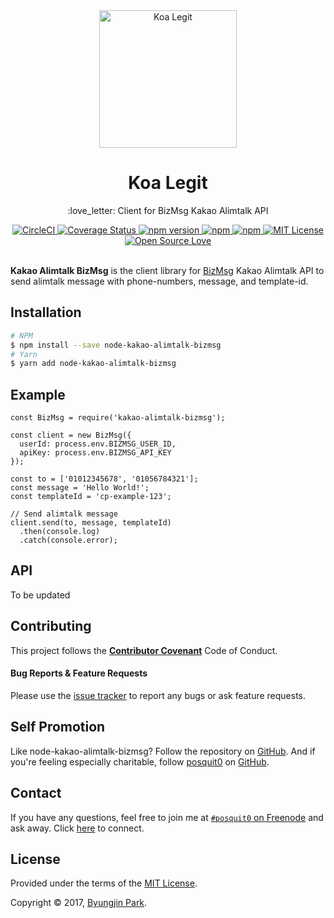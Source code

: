 <div align="center">
  <a href="https://github.com/posquit0/node-kakao-alimtalk-bizmsg" title="Koa Legit">
    <img alt="Koa Legit" src="http://www.hey.fr/fun/emoji/twitter/en/icon/twitter/706-emoji_twitter_horizontal_traffic_light.png" width="220px" />
  </a>
  <br />
  <h1>Koa Legit</h1>
</div>

<p align="center">
  :love_letter: Client for BizMsg Kakao Alimtalk API
</p>

<div align="center">
  <a href="https://circleci.com/gh/posquit0/node-kakao-alimtalk-bizmsg">
    <img alt="CircleCI" src="https://circleci.com/gh/posquit0/node-kakao-alimtalk-bizmsg.svg?style=shield" />
  </a>
  <a href="https://coveralls.io/github/posquit0/node-kakao-alimtalk-bizmsg">
    <img src="https://coveralls.io/repos/github/posquit0/node-kakao-alimtalk-bizmsg/badge.svg" alt='Coverage Status' />
  </a>
  <a href="https://badge.fury.io/js/node-kakao-alimtalk-bizmsg">
    <img alt="npm version" src="https://badge.fury.io/js/node-kakao-alimtalk-bizmsg.svg" />
  </a>
  <a href="https://www.npmjs.com/package/node-kakao-alimtalk-bizmsg">
    <img alt="npm" src="https://img.shields.io/npm/dt/node-kakao-alimtalk-bizmsg.svg" />
  </a>
  <a href="https://david-dm.org/posquit0/node-kakao-alimtalk-bizmsg">
    <img alt="npm" src="https://img.shields.io/david/posquit0/node-kakao-alimtalk-bizmsg.svg?style=flat-square" />
  </a>
  <a href="https://opensource.org/licenses/mit-license.php">
    <img alt="MIT License" src="https://badges.frapsoft.com/os/mit/mit.svg?v=103" />
  </a>
  <a href="https://github.com/ellerbrock/open-source-badge/">
    <img alt="Open Source Love" src="https://badges.frapsoft.com/os/v1/open-source.svg?v=103" />
  </a>
</div>

<br />

**Kakao Alimtalk BizMsg** is the client library for [BizMsg](https://www.bizmsg.kr) Kakao Alimtalk API to send alimtalk message with phone-numbers, message, and template-id.


## Installation

```bash
# NPM
$ npm install --save node-kakao-alimtalk-bizmsg
# Yarn
$ yarn add node-kakao-alimtalk-bizmsg
```


## Example

```node
const BizMsg = require('kakao-alimtalk-bizmsg');

const client = new BizMsg({
  userId: process.env.BIZMSG_USER_ID,
  apiKey: process.env.BIZMSG_API_KEY
});

const to = ['01012345678', '01056784321'];
const message = 'Hello World!';
const templateId = 'cp-example-123';

// Send alimtalk message
client.send(to, message, templateId)
  .then(console.log)
  .catch(console.error);
```


## API

To be updated


## Contributing

This project follows the [**Contributor Covenant**](http://contributor-covenant.org/version/1/4/) Code of Conduct.

#### Bug Reports & Feature Requests

Please use the [issue tracker](https://github.com/posquit0/node-kakao-alimtalk-bizmsg/issues) to report any bugs or ask feature requests.


## Self Promotion

Like node-kakao-alimtalk-bizmsg? Follow the repository on [GitHub](https://github.com/posquit0/node-kakao-alimtalk-bizmsg). And if you're feeling especially charitable, follow [posquit0](https://posquit0.com) on [GitHub](https://github.com/posquit0).


## Contact

If you have any questions, feel free to join me at [`#posquit0` on Freenode](irc://irc.freenode.net/posquit0) and ask away. Click [here](https://kiwiirc.com/client/irc.freenode.net/posquit0) to connect.


## License

Provided under the terms of the [MIT License](https://github.com/posquit0/node-kakao-alimtalk-bizmsg/blob/master/LICENSE).

Copyright © 2017, [Byungjin Park](http://www.posquit0.com).
